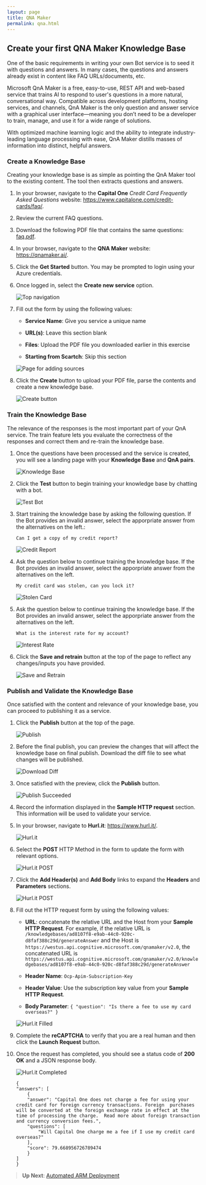 ```yaml
---
layout: page
title: QNA Maker
permalink: qna.html
---
```


## Create your first QNA Maker Knowledge Base

One of the basic requirements in writing your own Bot service is to seed it with questions and answers. In many cases, the questions and answers already exist in content like FAQ URLs/documents, etc.

Microsoft QnA Maker is a free, easy-to-use, REST API and web-based service that trains AI to respond to user's questions in a more natural, conversational way. Compatible across development platforms, hosting services, and channels, QnA Maker is the only question and answer service with a graphical user interface—meaning you don’t need to be a developer to train, manage, and use it for a wide range of solutions.

With optimized machine learning logic and the ability to integrate industry-leading language processing with ease, QnA Maker distills masses of information into distinct, helpful answers.

### Create a Knowledge Base

Creating your knowledge base is as simple as pointing the QnA Maker tool to the existing content. The tool then extracts questions and answers.

1. In your browser, navigate to the **Capital One** *Credit Card Frequently Asked Questions* website: <https://www.capitalone.com/credit-cards/faq/>.

1. Review the current FAQ questions.

1. Download the following PDF file that contains the same questions: [faq.pdf](./assets/faq-capitalone_credit.pdf).

1. In your browser, navigate to the **QNA Maker** website: <https://qnamaker.ai/>.

1. Click the **Get Started** button. You may be prompted to login using your Azure credentials.

1. Once logged in, select the **Create new service** option.

    ![Top navigation](./media/mykbservice.png)

2. Fill out the form by using the following values:

    - **Service Name**: Give you service a unique name

    - **URL(s)**: Leave this section blank

    - **Files**: Upload the PDF file you downloaded earlier in this exercise

    - **Starting from Scartch**: Skip this section

    ![Page for adding sources](./media/createkbservice.png)

3. Click the **Create** button to upload your PDF file, parse the contents and create a new knowledge base.

    ![Create button](./media/createkbservice2.png)

### Train the Knowledge Base

The relevance of the responses is the most important part of your QnA service. The train feature lets you evaluate the correctness of the responses and correct them and re-train the knowledge base.

1. Once the questions have been processed and the service is created, you will see a landing page with your **Knowledge Base** and **QnA pairs**.

    ![Knowledge Base](./media/qnapairs.png)

1. Click the **Test** button to begin training your knowledge base by chatting with a bot.

    ![Test Bot](./media/testbotstart.png)


1. Start training the knowledge base by asking the following question. If the Bot provides an invalid answer, select the apporpriate answer from the alternatives on the left.:

    ```
    Can I get a copy of my credit report?
    ```

    ![Credit Report](./media/testbot-creditreport.png)

1. Ask the question below to continue training the knowledge base. If the Bot provides an invalid answer, select the apporpriate answer from the alternatives on the left.

    ```
    My credit card was stolen, can you lock it?
    ```

    ![Stolen Card](./media/testbot-stolencard.png)

1. Ask the question below to continue training the knowledge base. If the Bot provides an invalid answer, select the apporpriate answer from the alternatives on the left.

    ```
    What is the interest rate for my account?
    ```

    ![Interest Rate](./media/testbot-interestrate.png)

1. Click the **Save and retrain** button at the top of the page to reflect any changes/inputs you have provided.

    ![Save and Retrain](./media/kbsaveretrain.png)

### Publish and Validate the Knowledge Base

Once satisfied with the content and relevance of your knowledge base, you can proceed to publishing it as a service.


1. Click the **Publish** button at the top of the page.

    ![Publish](./media/kbpublish.png)

1. Before the final publish, you can preview the changes that will affect the knowledge base on final publish. Download the diff file to see what changes will be published.

    ![Download Diff](./media/kbdownloaddiff.png)

1. Once satisfied with the preview, click the **Publish** button.

    ![Publish Succeeded](./media/kbsuccess.png)

1. Record the information displayed in the **Sample HTTP request** section. This information will be used to validate your service.

1. In your browser, navigate to **Hurl.it**: <https://www.hurl.it/>.

    ![Hurl.it](./media/hurlit.png)

1. Select the **POST** HTTP Method in the form to update the form with relevant options.

    ![Hurl.it POST](./media/hurlit-post.png)

1. Click the **Add Header(s)** and **Add Body** links to expand the **Headers** and **Parameters** sections.

    ![Hurl.it POST](./media/hurlit-expanded.png)

1. Fill out the HTTP request form by using the following values:
    
    - **URL**: concatenate the relative URL and the Host from your **Sample HTTP Request**. For example, if the relative URL is ``/knowledgebases/ad8107f8-e9ab-44c0-920c-d8faf388c29d/generateAnswer`` and the Host is ``https://westus.api.cognitive.microsoft.com/qnamaker/v2.0``, the concatenated URL is ``https://westus.api.cognitive.microsoft.com/qnamaker/v2.0/knowledgebases/ad8107f8-e9ab-44c0-920c-d8faf388c29d/generateAnswer``

    - **Header Name**: ``Ocp-Apim-Subscription-Key``

    - **Header Value**: Use the subscription key value from your **Sample HTTP Request**.

    - **Body Parameter**: ``{ "question": "Is there a fee to use my card overseas?" }``

    ![Hurl.it Filled](./media/hurlit-filled.png)

1. Complete the **reCAPTCHA** to verify that you are a real human and then click the **Launch Request** button.

1. Once the request has completed, you should see a status code of **200 OK** and a JSON response body.

    ![Hurl.it Completed](./media/hurlit-completed.png)

    ```
    {
    "answers": [
        {
        "answer": "Capital One does not charge a fee for using your credit card for foreign currency transactions. Foreign  purchases will be converted at the foreign exchange rate in effect at the time of processing the charge.  Read more about foreign transaction and currency conversion fees.",
        "questions": [
            "Will Capital One charge me a fee if I use my credit card overseas?"
        ],
        "score": 79.668956726789474
        }
    ]
    }
    ```

> **Up Next**: [Automated ARM Deployment](arm.html)
